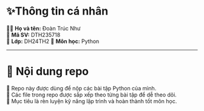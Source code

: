 # ✨Thông tin cá nhân  
👨‍🎓 **Họ và tên:** Đoàn Trúc Như  
📌 **Mã SV:** DTH235718  
📝 **Lớp:** DH24TH2
📘 **Môn học:** Python  

---

# 📂 Nội dung repo  
💾 Repo này được dùng để nộp các bài tập Python của mình.  
📑 Các file trong repo được sắp xếp theo từng bài tập để dễ theo dõi.  
🚀 Mục tiêu là rèn luyện kỹ năng lập trình và hoàn thành tốt môn học.  
